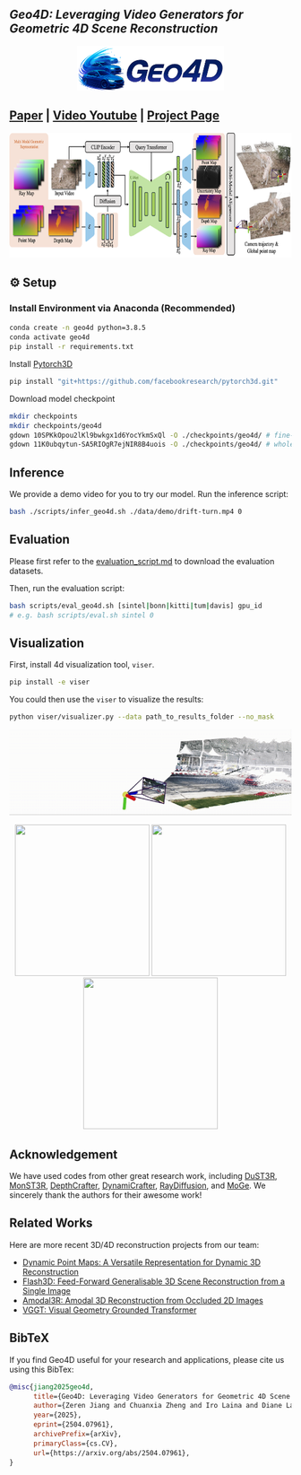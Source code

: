 ## ___***Geo4D: Leveraging Video Generators for Geometric 4D Scene Reconstruction***___
<!-- <div align="center"> -->
<p align="center">
<img src='assets/geo4d_title.png' style="height:80px"></img>
</p>

## [Paper](https://arxiv.org/pdf/2504.07961) | [Video Youtube](https://youtu.be/HHQG26mZicE) | [Project Page](https://geo4d.github.io) 

<p align="center">
<img src="assets/geo4d_method_v2.png" width="800" height="223"/> 
</p>

## ⚙️ Setup

### Install Environment via Anaconda (Recommended)
```bash
conda create -n geo4d python=3.8.5
conda activate geo4d
pip install -r requirements.txt
```
Install [Pytorch3D](https://github.com/facebookresearch/pytorch3d/blob/main/INSTALL.md)
```bash
pip install "git+https://github.com/facebookresearch/pytorch3d.git"
```
Download model checkpoint
```bash
mkdir checkpoints
mkdir checkpoints/geo4d
gdown 10SPKkOpou2lKl9bwkgx1d6YocYkmSxQl -O ./checkpoints/geo4d/ # fine-tuned vae model
gdown 11K0ubqytun-SA5RIOgR7ejNIR8B4uois -O ./checkpoints/geo4d/ # whole model
```

## Inference
We provide a demo video for you to try our model. Run the inference script:
```bash 
bash ./scripts/infer_geo4d.sh ./data/demo/drift-turn.mp4 0
```

## Evaluation

Please first refer to the [evaluation_script.md](data/evaluation_script.md) to download the evaluation datasets.

Then, run the evaluation script:
```bash 
bash scripts/eval_geo4d.sh [sintel|bonn|kitti|tum|davis] gpu_id 
# e.g. bash scripts/eval.sh sintel 0
```

## Visualization

First, install 4d visualization tool, `viser`.
```bash
pip install -e viser
```
You could then use the `viser` to visualize the results:
```bash
python viser/visualizer.py --data path_to_results_folder --no_mask
```

<p align="center">
  <img src="assets/image35.gif" width="720"  /> 
</p>

<p align="center">
  <img src="assets/ours_drift_straight_stride2.gif" width="240" height="270"/>  <img src="assets/snowboard.gif" width="240" height="270"/> <img src="assets/drift-turn.gif" width="240" height="270"/>
</p>

## Acknowledgement
We have used codes from other great research work, including [DuST3R](https://github.com/naver/dust3r), [MonST3R](https://github.com/Junyi42/monst3r), [DepthCrafter](https://github.com/Tencent/DepthCrafter), [DynamiCrafter](https://github.com/Doubiiu/DynamiCrafter), [RayDiffusion](https://github.com/jasonyzhang/RayDiffusion), and [MoGe](https://github.com/microsoft/MoGe). We sincerely thank the authors for their awesome work!

## Related Works 
Here are more recent 3D/4D reconstruction projects from our team:
* [Dynamic Point Maps: A Versatile Representation for Dynamic 3D Reconstruction](https://www.robots.ox.ac.uk/~vgg/research/dynamic-point-maps/)
* [Flash3D: Feed-Forward Generalisable 3D Scene Reconstruction from a Single Image](https://www.robots.ox.ac.uk/~vgg/research/flash3d/)
* [Amodal3R: Amodal 3D Reconstruction from Occluded 2D Images](https://sm0kywu.github.io/Amodal3R/)
* [VGGT: Visual Geometry Grounded Transformer](https://vgg-t.github.io/)

## BibTeX
If you find Geo4D useful for your research and applications, please cite us using this BibTex:
```bibtex
@misc{jiang2025geo4d,
      title={Geo4D: Leveraging Video Generators for Geometric 4D Scene Reconstruction}, 
      author={Zeren Jiang and Chuanxia Zheng and Iro Laina and Diane Larlus and Andrea Vedaldi},
      year={2025},
      eprint={2504.07961},
      archivePrefix={arXiv},
      primaryClass={cs.CV},
      url={https://arxiv.org/abs/2504.07961}, 
}
```
